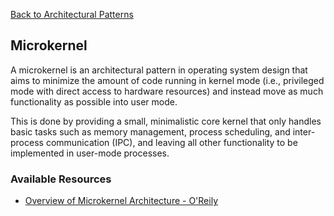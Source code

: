 [Back to Architectural Patterns](09-architectural-patterns.md)
## Microkernel

A microkernel is an architectural pattern in operating system design that aims to minimize the amount of code running in kernel mode (i.e., privileged mode with direct access to hardware resources) and instead move as much functionality as possible into user mode.

This is done by providing a small, minimalistic core kernel that only handles basic tasks such as memory management, process scheduling, and inter-process communication (IPC), and leaving all other functionality to be implemented in user-mode processes.
### Available Resources

- [Overview of Microkernel Architecture - O'Reily](https://www.oreilly.com/library/view/software-architecture-patterns/9781491971437/ch03.html)